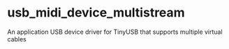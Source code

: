 # usb_midi_device_multistream
An application USB device driver for TinyUSB that supports multiple virtual cables
